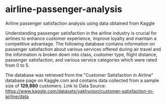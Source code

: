 # airline-passenger-analysis
Airline passenger satisfaction analysis using data obtained from Kaggle

Understanding passenger satisfaction in the airline industry is crucial for airlines to enhance customer experience, improve loyalty and maintain a competitive advantage. The following database contains information on passenger satisfaction about various services offered during air travel and the information is broken down into class, customer type, flight distance, passenger satisfaction, and various service categories which were rated from 0 to 5. 

The database was retrieved from the "Customer Satisfaction in Airline" database page on Kaggle.com and contains data collected from a sample size of **129,880** customers. 
Link to Data Source: https://www.kaggle.com/datasets/yakhyojon/customer-satisfaction-in-airline/data
